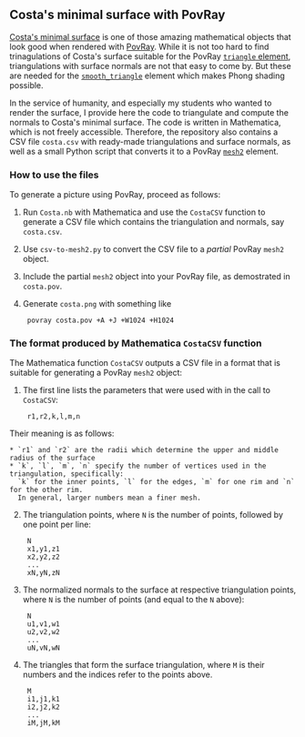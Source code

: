 ## Costa's minimal surface with PovRay

[Costa's minimal surface](http://mathworld.wolfram.com/CostaMinimalSurface.html) is one of those amazing mathematical objects that look good when rendered with [PovRay](http://www.povray.org/). While it is not too hard to find trinagulations of Costa's surface suitable for the PovRay [`triangle` element](http://www.povray.org/documentation/view/3.6.1/295/), triangulations with surface normals are not that easy to come by. But these are needed for the [`smooth_triangle`](http://www.povray.org/documentation/view/3.6.1/295/) element which makes Phong shading possible.

In the service of humanity, and especially my students who wanted to render the surface, I provide here the code to triangulate and compute the normals to Costa's minimal surface. The code is written in Mathematica, which is not freely accessible. Therefore, the repository also contains a CSV file `costa.csv` with ready-made triangulations and surface normals, as well as a small Python script that converts it to a PovRay [`mesh2`](http://www.povray.org/documentation/view/3.6.1/293/) element.

### How to use the files

To generate a picture using PovRay, proceed as follows:

1. Run `Costa.nb` with Mathematica and use the `CostaCSV` function to generate a CSV
   file which contains the triangulation and normals, say `costa.csv`.

2. Use `csv-to-mesh2.py` to convert the CSV file to a *partial* PovRay `mesh2` object.

3. Include the partial `mesh2` object into your PovRay file, as demostrated in `costa.pov`.

4. Generate `costa.png` with something like

        povray costa.pov +A +J +W1024 +H1024

### The format produced by Mathematica `CostaCSV` function

The Mathematica function `CostaCSV` outputs a CSV file in a format that is suitable for
generating a PovRay `mesh2` object:

1. The first line lists the parameters that were used with in the call to `CostaCSV`:

        r1,r2,k,l,m,n

  Their meaning is as follows:

    * `r1` and `r2` are the radii which determine the upper and middle radius of the surface
    * `k`, `l`, `m`, `n` specify the number of vertices used in the triangulation, specifically:
      `k` for the inner points, `l` for the edges, `m` for one rim and `n` for the other rim.
      In general, larger numbers mean a finer mesh.

2. The triangulation points, where `N` is the number of points, followed by one point per line:

        N
        x1,y1,z1
        x2,y2,z2
        ...
        xN,yN,zN

3. The normalized normals to the surface at respective triangulation points, where `N` is the
   number of points (and equal to the `N` above):


        N
        u1,v1,w1
        u2,v2,w2
        ...
        uN,vN,wN  

4. The triangles that form the surface triangulation, where `M` is their numbers and the indices
   refer to the points above.

        M
        i1,j1,k1
        i2,j2,k2
        ...
        iM,jM,kM
